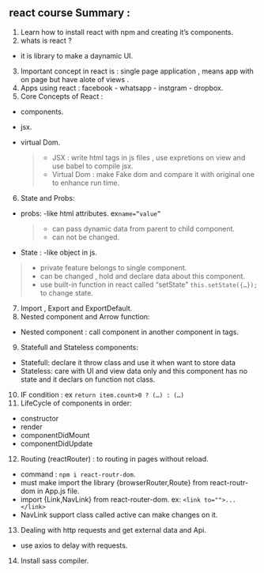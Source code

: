 ## react course Summary :

1. Learn how to install react with npm and creating it’s components.
2. whats is react ?
 - it is library to make a daynamic UI.
3. Important concept in react is : single page application , means app with on page but have alote of views .
4. Apps using react : facebook - whatsapp - instgram - dropbox.
5. Core Concepts of React :
 - components.
 - jsx.
 - virtual Dom.

   >- JSX : write html tags in js files , use expretions on view and use babel to compile jsx.
   >-  Virtual Dom : make Fake dom and compare it with original one to enhance run time.
6. State and Probs:
 - probs: -like html attributes. ex`name=“value”`
   > - can pass dynamic data from parent to child component.
   > - can not be changed.
 - State : -like object in js.
  >-  private feature belongs to single component.
  >- can be changed , hold and declare data about this component.
  >- use built-in function in react called “setState” 
  `this.setState({…});` to change state.
7. Import , Export and ExportDefault.
8. Nested component and Arrow function:
 - Nested component : call component in another component in tags.
9. Statefull and Stateless components:
 - Statefull: declare it throw class and use it when want to store data
 - Stateless: care with UI and view data only and this component has no state and it declars on function not class.
10. IF condition : ex `return item.count>0 ? (…) : (…)`
11. LifeCycle of components in order:
 - constructor
 - render
 - componentDidMount
 - componentDidUpdate
12. Routing (reactRouter) : to routing in pages without reload.
 - command : `npm i react-routr-dom`.
 - must make import the library {browserRouter,Route} from react-routr-dom in App.js file.
 - import {Link,NavLink} from react-router-dom. ex:
 `<link to="">...</link>`
 - NavLink support class called active can make changes on it.
13. Dealing with http requests and get external data and Api.
 - use axios to delay with requests.
14. Install sass compiler.
